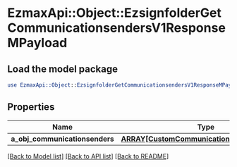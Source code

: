 # EzmaxApi::Object::EzsignfolderGetCommunicationsendersV1ResponseMPayload

## Load the model package
```perl
use EzmaxApi::Object::EzsignfolderGetCommunicationsendersV1ResponseMPayload;
```

## Properties
Name | Type | Description | Notes
------------ | ------------- | ------------- | -------------
**a_obj_communicationsenders** | [**ARRAY[CustomCommunicationsenderResponse]**](CustomCommunicationsenderResponse.md) |  | 

[[Back to Model list]](../README.md#documentation-for-models) [[Back to API list]](../README.md#documentation-for-api-endpoints) [[Back to README]](../README.md)


